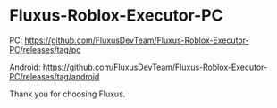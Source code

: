 # Fluxus-Roblox-Executor-PC

PC: https://github.com/FluxusDevTeam/Fluxus-Roblox-Executor-PC/releases/tag/pc

Android: https://github.com/FluxusDevTeam/Fluxus-Roblox-Executor-PC/releases/tag/android

Thank you for choosing Fluxus.
